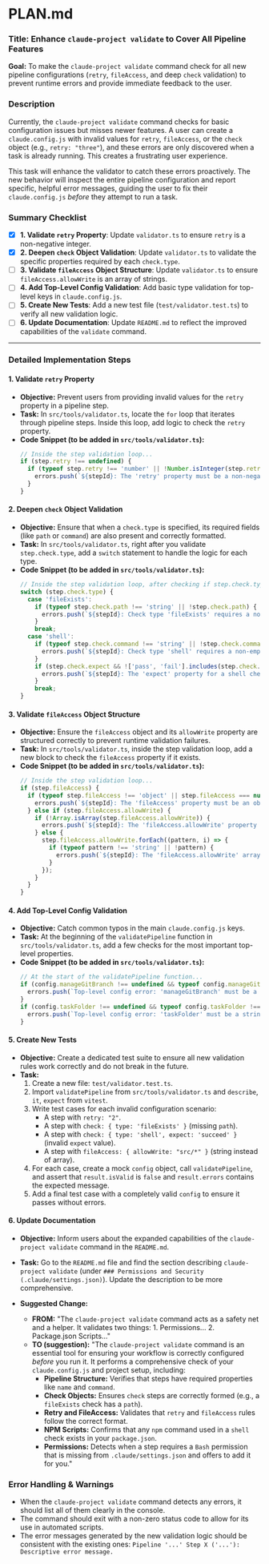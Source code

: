 
# PLAN.md

### **Title: Enhance `claude-project validate` to Cover All Pipeline Features**

**Goal:** To make the `claude-project validate` command check for all new pipeline configurations (`retry`, `fileAccess`, and deep `check` validation) to prevent runtime errors and provide immediate feedback to the user.

### **Description**

Currently, the `claude-project validate` command checks for basic configuration issues but misses newer features. A user can create a `claude.config.js` with invalid values for `retry`, `fileAccess`, or the `check` object (e.g., `retry: "three"`), and these errors are only discovered when a task is already running. This creates a frustrating user experience.

This task will enhance the validator to catch these errors proactively. The new behavior will inspect the entire pipeline configuration and report specific, helpful error messages, guiding the user to fix their `claude.config.js` *before* they attempt to run a task.

### **Summary Checklist**

-   [x] **1. Validate `retry` Property**: Update `validator.ts` to ensure `retry` is a non-negative integer.
-   [x] **2. Deepen `check` Object Validation**: Update `validator.ts` to validate the specific properties required by each `check.type`.
-   [ ] **3. Validate `fileAccess` Object Structure**: Update `validator.ts` to ensure `fileAccess.allowWrite` is an array of strings.
-   [ ] **4. Add Top-Level Config Validation**: Add basic type validation for top-level keys in `claude.config.js`.
-   [ ] **5. Create New Tests**: Add a new test file (`test/validator.test.ts`) to verify all new validation logic.
-   [ ] **6. Update Documentation**: Update `README.md` to reflect the improved capabilities of the `validate` command.

---

### **Detailed Implementation Steps**

#### **1. Validate `retry` Property**

*   **Objective:** Prevent users from providing invalid values for the `retry` property in a pipeline step.
*   **Task:** In `src/tools/validator.ts`, locate the `for` loop that iterates through pipeline steps. Inside this loop, add logic to check the `retry` property.
*   **Code Snippet (to be added in `src/tools/validator.ts`):**
    ```typescript
    // Inside the step validation loop...
    if (step.retry !== undefined) {
      if (typeof step.retry !== 'number' || !Number.isInteger(step.retry) || step.retry < 0) {
        errors.push(`${stepId}: The 'retry' property must be a non-negative integer, but found '${step.retry}'.`);
      }
    }
    ```

#### **2. Deepen `check` Object Validation**

*   **Objective:** Ensure that when a `check.type` is specified, its required fields (like `path` or `command`) are also present and correctly formatted.
*   **Task:** In `src/tools/validator.ts`, right after you validate `step.check.type`, add a `switch` statement to handle the logic for each type.
*   **Code Snippet (to be added in `src/tools/validator.ts`):**
    ```typescript
    // Inside the step validation loop, after checking if step.check.type is valid...
    switch (step.check.type) {
      case 'fileExists':
        if (typeof step.check.path !== 'string' || !step.check.path) {
          errors.push(`${stepId}: Check type 'fileExists' requires a non-empty 'path' string property.`);
        }
        break;
      case 'shell':
        if (typeof step.check.command !== 'string' || !step.check.command) {
          errors.push(`${stepId}: Check type 'shell' requires a non-empty 'command' string property.`);
        }
        if (step.check.expect && !['pass', 'fail'].includes(step.check.expect)) {
          errors.push(`${stepId}: The 'expect' property for a shell check must be either "pass" or "fail".`);
        }
        break;
    }
    ```

#### **3. Validate `fileAccess` Object Structure**

*   **Objective:** Ensure the `fileAccess` object and its `allowWrite` property are structured correctly to prevent runtime validation failures.
*   **Task:** In `src/tools/validator.ts`, inside the step validation loop, add a new block to check the `fileAccess` property if it exists.
*   **Code Snippet (to be added in `src/tools/validator.ts`):**
    ```typescript
    // Inside the step validation loop...
    if (step.fileAccess) {
      if (typeof step.fileAccess !== 'object' || step.fileAccess === null) {
        errors.push(`${stepId}: The 'fileAccess' property must be an object.`);
      } else if (step.fileAccess.allowWrite) {
        if (!Array.isArray(step.fileAccess.allowWrite)) {
          errors.push(`${stepId}: The 'fileAccess.allowWrite' property must be an array of strings.`);
        } else {
          step.fileAccess.allowWrite.forEach((pattern, i) => {
            if (typeof pattern !== 'string' || !pattern) {
              errors.push(`${stepId}: The 'fileAccess.allowWrite' array contains an invalid value at index ${i}. All values must be non-empty strings.`);
            }
          });
        }
      }
    }
    ```

#### **4. Add Top-Level Config Validation**

*   **Objective:** Catch common typos in the main `claude.config.js` keys.
*   **Task:** At the beginning of the `validatePipeline` function in `src/tools/validator.ts`, add a few checks for the most important top-level properties.
*   **Code Snippet (to be added in `src/tools/validator.ts`):**
    ```typescript
    // At the start of the validatePipeline function...
    if (config.manageGitBranch !== undefined && typeof config.manageGitBranch !== 'boolean') {
      errors.push(`Top-level config error: 'manageGitBranch' must be a boolean (true or false).`);
    }
    if (config.taskFolder !== undefined && typeof config.taskFolder !== 'string') {
      errors.push(`Top-level config error: 'taskFolder' must be a string.`);
    }
    ```

#### **5. Create New Tests**

*   **Objective:** Create a dedicated test suite to ensure all new validation rules work correctly and do not break in the future.
*   **Task:**
    1.  Create a new file: `test/validator.test.ts`.
    2.  Import `validatePipeline` from `src/tools/validator.ts` and `describe`, `it`, `expect` from `vitest`.
    3.  Write test cases for each invalid configuration scenario:
        *   A step with `retry: "2"`.
        *   A step with `check: { type: 'fileExists' }` (missing `path`).
        *   A step with `check: { type: 'shell', expect: 'succeed' }` (invalid `expect` value).
        *   A step with `fileAccess: { allowWrite: "src/*" }` (string instead of array).
    4.  For each case, create a mock `config` object, call `validatePipeline`, and assert that `result.isValid` is `false` and `result.errors` contains the expected message.
    5.  Add a final test case with a completely valid `config` to ensure it passes without errors.

#### **6. Update Documentation**

*   **Objective:** Inform users about the expanded capabilities of the `claude-project validate` command in the `README.md`.
*   **Task:** Go to the `README.md` file and find the section describing `claude-project validate` (under `### Permissions and Security (.claude/settings.json)`). Update the description to be more comprehensive.

*   **Suggested Change:**
    *   **FROM:** "The `claude-project validate` command acts as a safety net and a helper. It validates two things: 1. Permissions... 2. Package.json Scripts..."
    *   **TO (suggestion):** "The `claude-project validate` command is an essential tool for ensuring your workflow is correctly configured *before* you run it. It performs a comprehensive check of your `claude.config.js` and project setup, including:
        *   **Pipeline Structure:** Verifies that steps have required properties like `name` and `command`.
        *   **Check Objects:** Ensures `check` steps are correctly formed (e.g., a `fileExists` check has a `path`).
        *   **Retry and FileAccess:** Validates that `retry` and `fileAccess` rules follow the correct format.
        *   **NPM Scripts:** Confirms that any `npm` command used in a `shell` check exists in your `package.json`.
        *   **Permissions:** Detects when a step requires a `Bash` permission that is missing from `.claude/settings.json` and offers to add it for you."

### **Error Handling & Warnings**

*   When the `claude-project validate` command detects any errors, it should list all of them clearly in the console.
*   The command should exit with a non-zero status code to allow for its use in automated scripts.
*   The error messages generated by the new validation logic should be consistent with the existing ones: `Pipeline '...' Step X ('...'): Descriptive error message.`